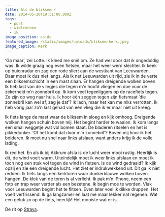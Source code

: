 ```yaml
---
title: Als de bliksem ⚡️
date: 2014-05-20T19:31:00.000Z
tags:
  - post
  - wielrennen
  - ik
image_position: aside
featured_image: /static/images/uploads/bliksem-kerk.jpeg
image_caption: Kerk
---
```

‘Ga maar’, zei Lotte. Ik kleed me snel om. Ze had wel door dat ik ongeduldig was. Ik wilde graag nog even fietsen, maar het weer werd slechter. Ik keek op buienradar en zag een rode sliert aan de westkant van Leeuwarden. Daar moet ik dus niet langs. Als ik net Leeuwarden uit rijd, zie ik in de verte een bliksemschicht in een mast slaan. Er hangen dreigende wolken boven. Ik heb last van de vliegjes die tegen m’n hoofd vliegen en doe voor de zekerheid m’n zonnebril op. Ik kom veel tegenliggers op de racefiets tegen. Ze zijn op weg naar huis. Ik hoor één zeggen tegen zijn fietsmaat ‘die zonnebril kan wel af, zag je dat’? Ik lach, maar het kan me niks verrotten. Ik heb vorig jaar zo’n last gehad van een vlieg die ik er maar niet uit kreeg.

<!-- excerpt -->

Ik fiets langs de mast waar de bliksem in sloeg en kijk omhoog. Dreigende wolken hangen schuin boven mij. Het begint harder te waaien. Ik kom langs een smal weggetje wat vol bomen staat. De bladeren ritselen en het is pikkedonker. ‘Of het komt dat door m’n zonnebril’? Boven mij hoor ik het bolderen. Ik moet nu snel naar links afslaan, want anders krijg ik de volle lading.

Ik red het. En als ik bij Akkrum afsla is de lucht weer mooi rustig. Heerlijk is dit, de wind voelt warm. Uiteindelijk moet ik weer links afslaan en moet ik toch nog een stuk vol tegen de wind in fietsen. Is de wind gedraaid? Ik kijk opzij en zie een dreigende lucht. Het ziet er indrukwekkend uit. Dit ga ik niet redden. Ik fiets langs een kerktoren waar donkerblauwe wolken boven hangen. De klok van de toren is al verlicht. Ik pak m’n iPhone, neem een foto en trap weer verder als een bezetene. Ik begin moe te worden. Vlak voor Leeuwarden begint het te flitsen. Even later voel ik dikke druppen. Het voelt verfrissend. Ik ga langzamer en laat me maar lekker nat regenen. Wat een geluk zo op de fiets, heerlijk! Het mooiste wat er is.

De rit op [Strava](http://www.strava.com/activities/143564484?ref=1MT1yaWRlX3NoYXJlOzI9dHdpdHRlcjs0PTYzMDE5NA%253D%253D).
